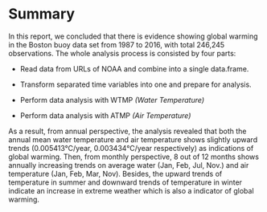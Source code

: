 # Summary

In this report, we concluded that there is evidence showing global warming in the Boston buoy data set from 1987 to 2016, with total 246,245 observations. The whole analysis process is consisted by four parts:

* Read data from URLs of NOAA and combine into a single data.frame.

* Transform separated time variables into one and prepare for analysis.

* Perform data analysis with WTMP *(Water Temperature)* 

* Perform data analysis with ATMP *(Air Temperature)*

As a result, from annual perspective, the analysis revealed that both the annual mean water temperature and air temperature shows slightly upward trends (0.005413℃/year, 0.003434℃/year respectively) as indications of global warming. Then, from monthly perspective, 8 out of 12 months shows annually increasing trends on average water (Jan, Feb, Jul, Nov.) and air temperature (Jan, Feb, Mar, Nov). Besides, the upward trends of temperature in summer and downward trends of temperature in winter indicate an increase in extreme weather which is also a indicator of global warming.